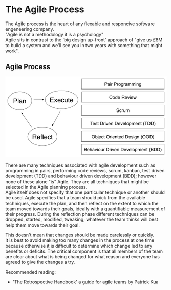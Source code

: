 <h1>The Agile Process</h1>

<p>The Agile process is the heart of any flexable and responcive software engeneering company.<br>
"Agile is not a methodology it is a psychology"<br> Agile sits in contrast to the 'big design up-front' approach of "give us £8M to build a system and we'll see you in two years with something that might work".</p>

<h2>Agile Process</h2>
<img src="https://github.com/Ruby4Life/Agile/blob/master/agile.png" alt="Agile" height="auto" width="auto">

<p>There are many techniques associated with agile development such as programming in pairs, performing code reviews, scrum, kanban, test driven development (TDD) and behaviour driven development (BDD); however none of these alone "is" Agile. They are all techniques that might be selected in the Agile planning process.<br> Agile itself does not specify that one particular technique or another should be used. Agile specifies that a team should pick from the available techniques, execute the plan, and then reflect on the extent to which the team moved towards their goals, ideally with a quantifiable measurement of their progress. During the reflection phase different techniques can be dropped, started, modified, tweaking; whatever the team thinks will best help them move towards their goal.</p>

<p>This doesn't mean that changes should be made carelessly or quickly.<br> It is best to avoid making too many changes in the process at one time because otherwise it is difficult to determine which change led to any benefits or deficits. The critical component is that all members of the team are clear about what is being changed for what reason and everyone has agreed to give the changes a try.</p>

<p>Recommended reading:</p>
<ul>
   <li>'The Retrospective Handbook' a guide for agile teams by Patrick Kua</li>
</ul>

